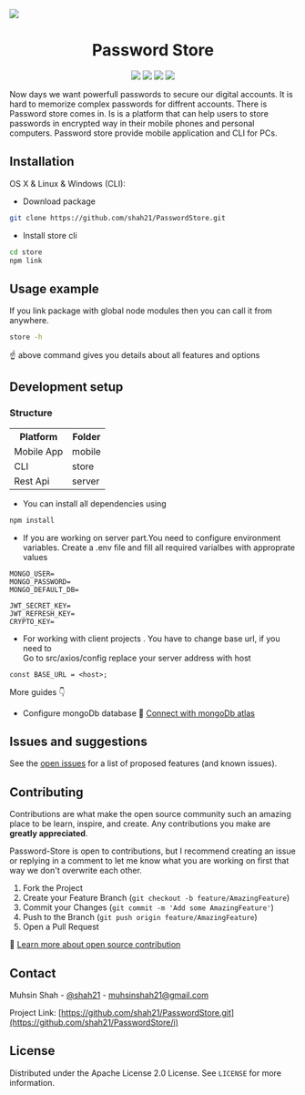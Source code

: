 ![][header]


<h1 align="center">Password Store</h1>
<p align="center">
  
   <img src="https://img.shields.io/badge/react%20native-0.64-blue"/>
   <img src="https://img.shields.io/badge/node-javascript-green"/>
   <img src="https://img.shields.io/badge/typescript-4.1.5-%236E97CC"/>
   <img src="https://img.shields.io/badge/mongodb-v4.4-brightgreen"/>
</p>
 
<p>
Now days we want powerfull passwords to secure our digital accounts. It is hard to memorize complex passwords for diffrent accounts. There is Password store comes in. Is is a platform that can help users to store passwords in encrypted way in their mobile phones and personal computers. Password store provide mobile application and CLI for PCs.
</p>

## Installation

OS X & Linux & Windows (CLI): 
* Download package
```sh
git clone https://github.com/shah21/PasswordStore.git
```
* Install store cli
```sh
cd store
npm link
```

## Usage example

If you link package with global node modules then you can call it from anywhere.


```sh
store -h
```
☝️ above command gives you details about all features and options 

## Development setup

### Structure

<table>
  <tr>
    <th>Platform</th> <th>Folder</th>  
  </tr>
  <tr>
    <td>Mobile App</td><td>mobile</td>
  </tr>
   <tr>
    <td>CLI</td><td>store</td>
  </tr>
   <tr>
    <td>Rest Api</td><td>server</td>
  </tr>
<table>

* You can install all dependencies using 
```sh
npm install
```
* If you are working on server part.You need to configure environment variables. Create a .env file and fill all required varialbes with approprate values
```
MONGO_USER=
MONGO_PASSWORD=
MONGO_DEFAULT_DB=

JWT_SECRET_KEY=
JWT_REFRESH_KEY=
CRYPTO_KEY=
```
* For working with client projects . You have to change base url, if you need to <br>
Go to src/axios/config replace your server address with host 
```
const BASE_URL = <host>;
```
More guides 👇
* Configure mongoDb database 📖 [Connect with mongoDb atlas][mongo-conn]
  
## Issues and suggestions

See the [open issues](https://github.com/shah21/PasswordStore/issues) for a list of proposed features (and known issues).

<!-- CONTRIBUTING -->
## Contributing

Contributions are what make the open source community such an amazing place to be learn, inspire, and create. Any contributions you make are **greatly appreciated**.

Password-Store is open to contributions, but I recommend creating an issue or replying in a comment to let me know what you are working on first that way we don't overwrite each other.

1. Fork the Project
2. Create your Feature Branch (`git checkout -b feature/AmazingFeature`)
3. Commit your Changes (`git commit -m 'Add some AmazingFeature'`)
4. Push to the Branch (`git push origin feature/AmazingFeature`)
5. Open a Pull Request 

📖 [Learn more about open source contribution][opensource-docs]


<!-- CONTACT -->
## Contact

Muhsin Shah - [@shah21](https://twitter.com/MuhsinS07857838?s=09) - muhsinshah21@gmail.com

Project Link: [https://github.com/shah21/PasswordStore.git](https://github.com/shah21/PasswordStore/i)

<!-- LICENSE -->
## License

Distributed under the Apache License 2.0 License. See `LICENSE` for more information.

<!-- Markdown link & img dfn's -->
[mongo-conn]: https://www.mongodb.com/blog/post/quick-start-nodejs-mongodb--how-to-get-connected-to-your-database
[header]: screenshots/password_store_header.png

[mongo-conn]: https://www.mongodb.com/blog/post/quick-start-nodejs-mongodb--how-to-get-connected-to-your-database
[opensource-docs]: https://opensource.guide/how-to-contribute/
